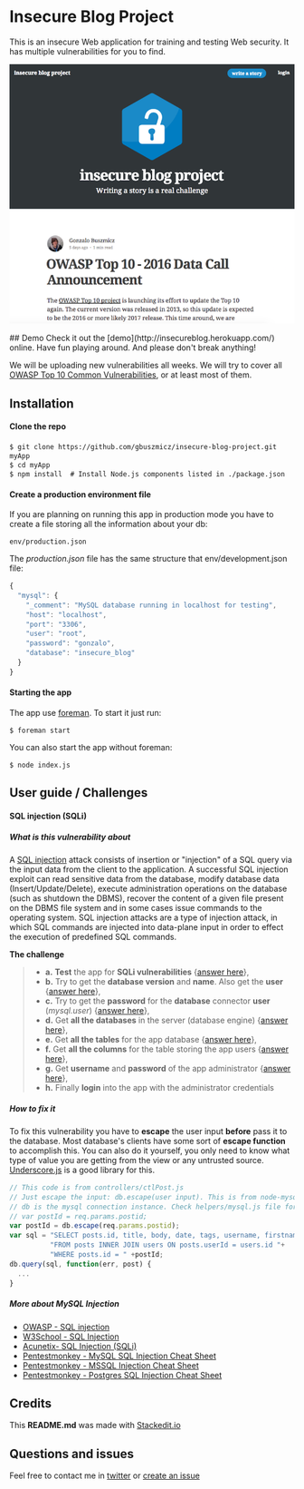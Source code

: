 
# Insecure Blog Project
This is an insecure Web application for training and testing Web security. It has multiple vulnerabilities for you to find.

<p align="center">
  <img src ="https://raw.githubusercontent.com/gbuszmicz/insecure-blog-project/master/public/images/screenshot.png" />
</p>
## Demo
Check it out the [demo](http://insecureblog.herokuapp.com/) online. Have fun playing around. And please don't break anything!

We will be uploading new vulnerabilities all weeks. We will try to cover all [OWASP Top 10 Common Vulnerabilities](https://www.owasp.org/index.php/Top_10_2013-Top_10), or at least most of them.

## Installation
#### Clone the repo
```shell
$ git clone https://github.com/gbuszmicz/insecure-blog-project.git myApp
$ cd myApp
$ npm install  # Install Node.js components listed in ./package.json
```

#### Create a production environment file
If you are planning on running this app in production mode you have to create a file storing all the information about your db:
```shell
env/production.json
```

The *production.json* file has the same structure that env/development.json file:
```javascript
{
  "mysql": {
    "_comment": "MySQL database running in localhost for testing",
    "host": "localhost",
    "port": "3306",
    "user": "root",
    "password": "gonzalo",
    "database": "insecure_blog"
  }
}
```

#### Starting the app
The app use [foreman](https://github.com/strongloop/node-foreman). To start it just run:
```shell
$ foreman start
```

You can also start the app without foreman:
```shell
$ node index.js
```

## User guide / Challenges
#### SQL injection (SQLi)

##### What is this vulnerability about

A [SQL injection](https://www.owasp.org/index.php/SQL_Injection) attack consists of insertion or "injection" of a SQL query via the input data from the client to the application. A successful SQL injection exploit can read sensitive data from the database, modify database data (Insert/Update/Delete), execute administration operations on the database (such as shutdown the DBMS), recover the content of a given file present on the DBMS file system and in some cases issue commands to the operating system. SQL injection attacks are a type of injection attack, in which SQL commands are injected into data-plane input in order to effect the execution of predefined SQL commands.

**The challenge** 
> - **a.** **Test** the app for **SQLi vulnerabilities** {[answer here](challenges/SQLi/a.Testing_vulnerability.md)},
> - **b.** Try to get the **database version** and **name**. Also get the **user** {[answer here](challenges/SQLi/b.Get_database_version.md)},
> - **c.** Try to get the **password** for the **database** connector **user** (*mysql.user*) {[answer here](challenges/SQLi/c.Password_database_user.md)},
> - **d.** Get **all the databases** in the server (database engine) {[answer here](challenges/SQLi/d.Get_all_databases.md)},
> - **e.** Get **all the tables** for the app database {[answer here](challenges/SQLi/e.Get_all_tables.md)},
> - **f.** Get **all the columns** for the table storing the app users {[answer here](challenges/SQLi/f.Get_users_columns.md)},
> - **g.** Get **username** and **password** of the app administrator {[answer here](challenges/SQLi/g.Get_app_administrator.md)},
> - **h.** Finally **login** into the app with the administrator credentials

##### How to fix it

To fix this vulnerability you have to **escape** the user input **before** pass it to the database. Most database's clients have some sort of **escape function** to accomplish this. 
You can also do it yourself, you only need to know what type of value you are getting from the view or any untrusted source. 
[Underscore.js](http://underscorejs.org/) is a good library for this.

```javascript
// This code is from controllers/ctlPost.js
// Just escape the input: db.escape(user input). This is from node-mysql
// db is the mysql connection instance. Check helpers/mysql.js file for more details
// var postId = req.params.postid;
var postId = db.escape(req.params.postid);
var sql = "SELECT posts.id, title, body, date, tags, username, firstname, lastname, avatar "+
          "FROM posts INNER JOIN users ON posts.userId = users.id "+
          "WHERE posts.id = " +postId;
db.query(sql, function(err, post) { 
  ... 
}
```

##### More about MySQL Injection

- [OWASP - SQL injection](https://www.owasp.org/index.php/SQL_Injection)
- [W3School - SQL Injection](http://www.w3schools.com/sql/sql_injection.asp)
- [Acunetix- SQL Injection (SQLi)](http://www.acunetix.com/websitesecurity/sql-injection/)
- [Pentestmonkey - MySQL SQL Injection Cheat Sheet](http://pentestmonkey.net/cheat-sheet/sql-injection/mysql-sql-injection-cheat-sheet)
- [Pentestmonkey - MSSQL Injection Cheat Sheet](http://pentestmonkey.net/cheat-sheet/sql-injection/mssql-sql-injection-cheat-sheet)
- [Pentestmonkey - Postgres SQL Injection Cheat Sheet](http://pentestmonkey.net/cheat-sheet/sql-injection/postgres-sql-injection-cheat-sheet)


## Credits
This **README.md** was made with [Stackedit.io](https://stackedit.io/editor)

## Questions and issues
Feel free to contact me in [twitter](https://twitter.com/gbuszmicz) or [create an issue](https://github.com/gbuszmicz/insecure-blog-project/issues/new)